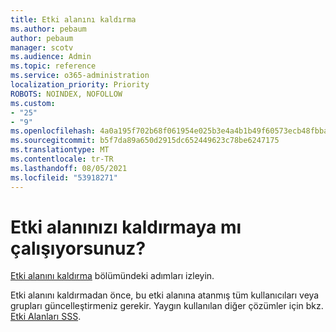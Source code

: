 ```yaml
---
title: Etki alanını kaldırma
ms.author: pebaum
author: pebaum
manager: scotv
ms.audience: Admin
ms.topic: reference
ms.service: o365-administration
localization_priority: Priority
ROBOTS: NOINDEX, NOFOLLOW
ms.custom:
- "25"
- "9"
ms.openlocfilehash: 4a0a195f702b68f061954e025b3e4a4b1b49f60573ecb48fbbaaa6920a58f3f3
ms.sourcegitcommit: b5f7da89a650d2915dc652449623c78be6247175
ms.translationtype: MT
ms.contentlocale: tr-TR
ms.lasthandoff: 08/05/2021
ms.locfileid: "53918271"
---
```

# <a name="trying-to-remove-your-domain"></a>Etki alanınızı kaldırmaya mı çalışıyorsunuz?

[Etki alanını kaldırma](/microsoft-365/admin/get-help-with-domains/remove-a-domain) bölümündeki adımları izleyin.
  
Etki alanını kaldırmadan önce, bu etki alanına atanmış tüm kullanıcıları veya grupları güncelleştirmeniz gerekir. Yaygın kullanılan diğer çözümler için bkz. [Etki Alanları SSS](/microsoft-365/admin/setup/domains-faq).
  